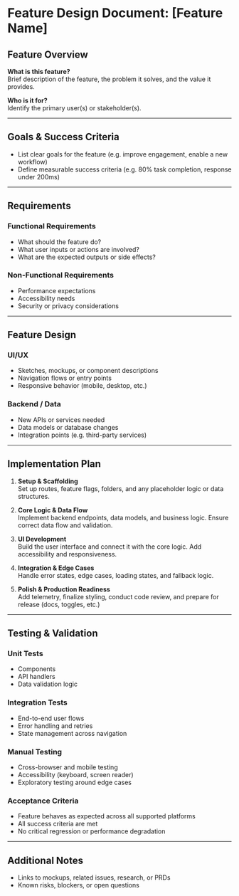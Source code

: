 # Feature Design Document: [Feature Name]

## Feature Overview
**What is this feature?**  
Brief description of the feature, the problem it solves, and the value it provides.

**Who is it for?**  
Identify the primary user(s) or stakeholder(s).

---

## Goals & Success Criteria

- List clear goals for the feature (e.g. improve engagement, enable a new workflow)
- Define measurable success criteria (e.g. 80% task completion, response under 200ms)

---

## Requirements

### Functional Requirements
- What should the feature do?
- What user inputs or actions are involved?
- What are the expected outputs or side effects?

### Non-Functional Requirements
- Performance expectations
- Accessibility needs
- Security or privacy considerations

---

## Feature Design

### UI/UX
- Sketches, mockups, or component descriptions
- Navigation flows or entry points
- Responsive behavior (mobile, desktop, etc.)

### Backend / Data
- New APIs or services needed
- Data models or database changes
- Integration points (e.g. third-party services)

---

## Implementation Plan

1. **Setup & Scaffolding**  
   Set up routes, feature flags, folders, and any placeholder logic or data structures.

2. **Core Logic & Data Flow**  
   Implement backend endpoints, data models, and business logic. Ensure correct data flow and validation.

3. **UI Development**  
   Build the user interface and connect it with the core logic. Add accessibility and responsiveness.

4. **Integration & Edge Cases**  
   Handle error states, edge cases, loading states, and fallback logic.

5. **Polish & Production Readiness**  
   Add telemetry, finalize styling, conduct code review, and prepare for release (docs, toggles, etc.)

---

## Testing & Validation

### Unit Tests
- Components
- API handlers
- Data validation logic

### Integration Tests
- End-to-end user flows
- Error handling and retries
- State management across navigation

### Manual Testing
- Cross-browser and mobile testing
- Accessibility (keyboard, screen reader)
- Exploratory testing around edge cases

### Acceptance Criteria
- Feature behaves as expected across all supported platforms
- All success criteria are met
- No critical regression or performance degradation

---

## Additional Notes
- Links to mockups, related issues, research, or PRDs
- Known risks, blockers, or open questions
